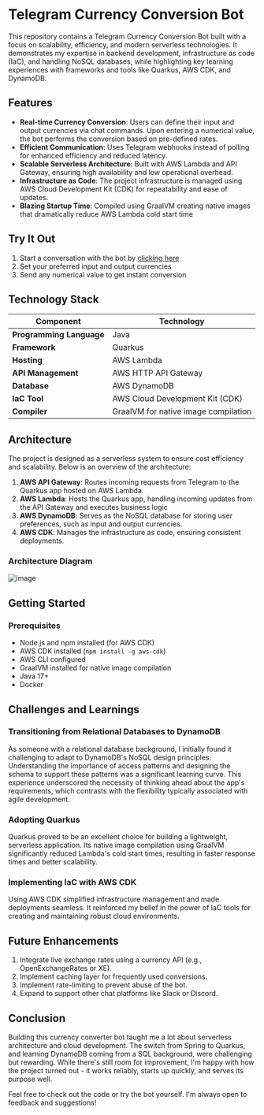 # Telegram Currency Conversion Bot

This repository contains a Telegram Currency Conversion Bot built with a focus on scalability, efficiency, and modern serverless technologies. It demonstrates my expertise in backend development, infrastructure as code (IaC), and handling NoSQL databases, while highlighting key learning experiences with frameworks and tools like Quarkus, AWS CDK, and DynamoDB.

## Features

- **Real-time Currency Conversion**: Users can define their input and output currencies via chat commands. Upon entering a numerical value, the bot performs the conversion based on pre-defined rates.
- **Efficient Communication**: Uses Telegram webhooks instead of polling for enhanced efficiency and reduced latency.
- **Scalable Serverless Architecture**: Built with AWS Lambda and API Gateway, ensuring high availability and low operational overhead.
- **Infrastructure as Code**: The project infrastructure is managed using AWS Cloud Development Kit (CDK) for repeatability and ease of updates.
- **Blazing Startup Time**: Compiled using GraalVM creating native images that dramatically reduce AWS Lambda cold start time

## Try It Out 
1. Start a conversation with the bot by [clicking here](https://t.me/CurrencyCoinvertBot)
2. Set your preferred input and output currencies
3. Send any numerical value to get instant conversion

## Technology Stack

| Component                 | Technology                              |
|---------------------------|-----------------------------------------|
| **Programming Language**  | Java                                   |
| **Framework**             | Quarkus                                |
| **Hosting**               | AWS Lambda                             |
| **API Management**        | AWS HTTP API Gateway                   |
| **Database**              | AWS DynamoDB                           |
| **IaC Tool**              | AWS Cloud Development Kit (CDK)        |
| **Compiler**              | GraalVM for native image compilation   |

## Architecture

The project is designed as a serverless system to ensure cost efficiency and scalability. Below is an overview of the architecture:

1. **AWS API Gateway**: Routes incoming requests from Telegram to the Quarkus app hosted on AWS Lambda.
2. **AWS Lambda**: Hosts the Quarkus app, handling incoming updates from the API Gateway and executes business logic
4. **AWS DynamoDB**: Serves as the NoSQL database for storing user preferences, such as input and output currencies.
5. **AWS CDK**: Manages the infrastructure as code, ensuring consistent deployments.

### Architecture Diagram

![image](https://github.com/user-attachments/assets/2480c16b-a756-4a4c-9453-2686d7e036f4)

## Getting Started

### Prerequisites

- Node.js and npm installed (for AWS CDK)
- AWS CDK installed (`npm install -g aws-cdk`)
- AWS CLI configured
- GraalVM installed for native image compilation
- Java 17+
- Docker


## Challenges and Learnings
### Transitioning from Relational Databases to DynamoDB
As someone with a relational database background, I initially found it challenging to adapt to DynamoDB's NoSQL design principles. Understanding the importance of access patterns and designing the schema to support these patterns was a significant learning curve. This experience underscored the necessity of thinking ahead about the app's requirements, which contrasts with the flexibility typically associated with agile development.

### Adopting Quarkus
Quarkus proved to be an excellent choice for building a lightweight, serverless application. Its native image compilation using GraalVM significantly reduced Lambda's cold start times, resulting in faster response times and better scalability.


### Implementing IaC with AWS CDK
Using AWS CDK simplified infrastructure management and made deployments seamless. It reinforced my belief in the power of IaC tools for creating and maintaining robust cloud environments.

## Future Enhancements
1. Integrate live exchange rates using a currency API (e.g., OpenExchangeRates or XE).
2. Implement caching layer for frequently used conversions.
3. Implement rate-limiting to prevent abuse of the bot.
4.  Expand to support other chat platforms like Slack or Discord.

## Conclusion
Building this currency converter bot taught me a lot about serverless architecture and cloud development. The switch from Spring to Quarkus, and learning DynamoDB coming from a SQL background, were challenging but rewarding. While there's still room for improvement, I'm happy with how the project turned out - it works reliably, starts up quickly, and serves its purpose well.

Feel free to check out the code or try the bot yourself. I'm always open to feedback and suggestions!
